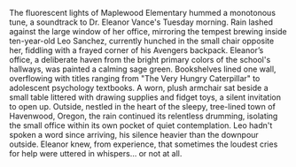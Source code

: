 The fluorescent lights of Maplewood Elementary hummed a monotonous tune, a soundtrack to Dr. Eleanor Vance's Tuesday morning. Rain lashed against the large window of her office, mirroring the tempest brewing inside ten-year-old Leo Sanchez, currently hunched in the small chair opposite her, fiddling with a frayed corner of his Avengers backpack.  Eleanor’s office, a deliberate haven from the bright primary colors of the school's hallways, was painted a calming sage green.  Bookshelves lined one wall, overflowing with titles ranging from "The Very Hungry Caterpillar" to adolescent psychology textbooks. A worn, plush armchair sat beside a small table littered with drawing supplies and fidget toys, a silent invitation to open up. Outside, nestled in the heart of the sleepy, tree-lined town of Havenwood, Oregon, the rain continued its relentless drumming, isolating the small office within its own pocket of quiet contemplation.  Leo hadn't spoken a word since arriving, his silence heavier than the downpour outside.  Eleanor knew, from experience, that sometimes the loudest cries for help were uttered in whispers… or not at all.
